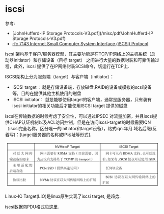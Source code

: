 # iscsi
参考:
- [JohnHufferd-IP Storage Protocols-V3.pdf](/misc/pdf/JohnHufferd-IP Storage Protocols-V3.pdf)
- [rfc 7143 Internet Small Computer System Interface (iSCSI) Protocol](https://tools.ietf.org/html/rfc7143)

iscsi 架构基于客户/服务器模型，其主要功能是在TCP/IP网络上的主机系统（启动器initlator）和存储设备（目标 target） 之间进行大量的数据封装和可靠传输过程，此外，iscsi 提供了在IP网络封装SCSI命令，切运行在TCP上.

ISCSI架构上分为服务端（target）与客户端（initiator）：
- ISCSI target ：就是存储设备端，存放磁盘,RAID的设备或模拟的scsi设备等，目的在提供其他主机使用的磁盘
- ISCSI initiator： 就是能够使用target的客户端，通常是服务器，只有装有iscsi initiator的相关功能后才能使用ISCSI target 提供的磁盘

iscsi在传输数据的时候考虑了安全性，可以通过IPSEC 对流量加密，并且iscsi提供CHAP认证机制以及ACL访问控制，但是在访问iscsi-target的时候需要IQN（iscsi完全名称，区分唯一的initiator和target设备），格式iqn.年月.域名后缀(反着写)：[target服务器的名称或IP地址等形式].

![在以太网上比较NVMe-oF Target和iSCSI Target](/misc/img/io/Image00099.jpg)

Linux-IO Target(LIO)是linux原生实现了iscsi target, 是趋势.

iscsi数据包PDU格式见[这里](https://www.cnblogs.com/pipci/p/11622014.html).